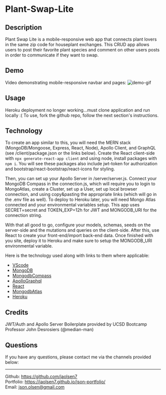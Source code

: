 # Plant-Swap-Lite

## Description

Plant Swap Lite is a mobile-responsive web app that connects plant lovers in the same zip code for houseplant exchanges. This CRUD app allows users to post their favorite plant species and comment on other users posts in order to communicate if they want to swap.

## Demo

Video demonstrating mobile-responsive navbar and pages:
![demo-gif](demo.gif)

## Usage

Heroku deployment no longer working...must clone application and run locally :( To use, fork the github repo, follow the next section's instructions.

## Technology

To create an app similar to this, you will need the MERN stack (MongoDB/Mongoose, Express, React, Node), Apollo Client, and GraphQL (see /client/package.json or the links below). Create the React client-side with ```npx generate-react-app client``` and using node, install packages with ```npm i```. You will see these packages also include jwt-token for authorization and bootstrap/react-bootstrap/react-icons for styling.

Then, you can set up your Apollo Server in /server/server.js. Connect your MongoDB Compass in the connection.js, which will require you to login to MongoAtlas, create a Cluster, set up a User, set up local browser connection, and using copy&pasting the appropriate links (which will go in the .env file as well). To deploy to Heroku later, you will need Mongo Atlas connected and your environmental variables setup. This app uses SECRET=secret and TOKEN_EXP=12h for JWT and MONGODB_URI for the connection string.

With that all good to go, configure your models, schemas, seeds on the server-side and the mutations and queries on the client-side. After this, use React to create your front-end/import back-end data. Once finished with you site, deploy it to Heroku and make sure to setup the MONGODB_URI environmental variable.

Here is the technology used along with links to them where applicable:

- [VScode](https://code.visualstudio.com/download)
- [MongoDB](https://www.mongodb.com/)<br>
- [MongodbCompass](https://www.mongodb.com/products/compass)<br>
- [ApolloGraphql](https://www.apollographql.com/)<br>
- [React](https://reactjs.org/)<br>
- [MongodbAtlas](https://www.mongodb.com/atlas/database)<br>
- [Heroku](https://devcenter.heroku.com/articles/git)<br>

## Credits

JWT/Auth and Apollo Server Boilerplate provided by UCSD Bootcamp Professor John Desrosiers (@median-man)

## Questions

If you have any questions, please contact me via the channels provided below:<br />
________________________________________
Github: https://github.com/jaolsen7<br>
Portfolio: https://jaolsen7.github.io/json-portfolio/<br>
Email: json.olsen@gmail.com<br>